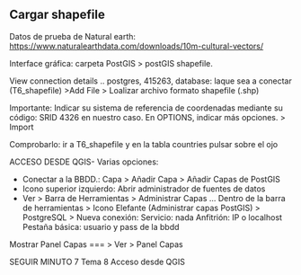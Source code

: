 ## Cargar shapefile

Datos de prueba de Natural earth: https://www.naturalearthdata.com/downloads/10m-cultural-vectors/

Interface gráfica: carpeta PostGIS > postGIS shapefile.

View connection details .. postgres, 415263, database: laque sea a conectar (T6_shapefile) >Add File > Loalizar archivo formato shapefile (.shp)

Importante: 
Indicar su sistema de referencia de coordenadas mediante su código: SRID 4326 en nuestro caso. En OPTIONS, indicar más opciones. > Import

Comprobarlo: ir a T6_shapefile y en la tabla countries pulsar sobre el ojo

ACCESO DESDE QGIS- Varias opciones:
- Conectar a la BBDD.: Capa > Añadir Capa > Añadir Capas de PostGIS
- Icono superior izquierdo: Abrir administrador de fuentes de datos
- Ver > Barra de Herramientas > Administrar Capas ... Dentro de la barra de herramientas > Icono Elefante (Administrar capas PostGIS) > PostgreSQL > Nueva conexión:
Servicio: nada
Anfitrión: IP o localhost
Pestaña básica: usuario y pass de la bbdd

Mostrar Panel Capas === > Ver > Panel Capas

SEGUIR MINUTO 7 Tema 8 Acceso desde QGIS
